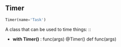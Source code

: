 ## Timer
```python
Timer(name='Task')
```
A class that can be used to time things: ::
* **with Timer()** :         func(args)    @Timer()    def func(args)